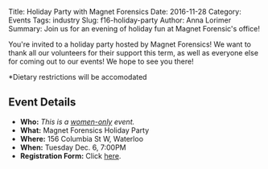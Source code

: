 Title: Holiday Party with Magnet Forensics
Date: 2016-11-28
Category: Events
Tags: industry
Slug: f16-holiday-party 
Author: Anna Lorimer
Summary: Join us for an evening of holiday fun at Magnet Forensic's office!

You're invited to a holiday party hosted by Magnet Forensics! We want to thank 
all our volunteers for their support this term, as well as everyone else for 
coming out to our events! We hope to see you there!

*Dietary restrictions will be accomodated

## Event Details ##

+ **Who:** *This is a [women-only]({filename}/pages/faq.md) event.*
+ **What:** Magnet Forensics Holiday Party
+ **Where:** 156 Columbia St W, Waterloo
+ **When:** Tuesday Dec. 6, 7:00PM
+ **Registration Form:** Click [here](https://www.eventbrite.com/e/holiday-party-at-magnet-forensics-tickets-29747187639).


